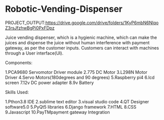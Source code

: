 # Robotic-Vending-Dispenser
PROJECT_OUTPUT:https://drive.google.com/drive/folders/1KyP6mbN6NlqoZ3rsJfzhwBgPi0PxFDpz

Juice vending dispenser, which is a hygienic machine, which can make the juices and dispense the juice without human interference with payment gateway, as per the customer inputs. Customers can interact with machines through a User interface(UI).

Components:

1.PCA9680 Servomotor Driver module 2.775 DC Motor 3.L298N Motor Driver 4.Servo Motors(180degrees and 90 degrees) 5.Raspberry pi4 6.lcd screen 7.12v DC power adapter 8.9v Battery

Skills Used:

1.Pthon3.8 IDE 2.sublime text editor 3.visual studio code 4.QT Designer software5.0 5.PyQt5 libraries 6.Django framework 7.HTML 8.CSS 9.Javascript 10.PayTMpayment gateway Integration

